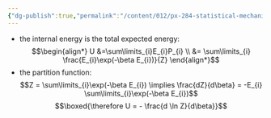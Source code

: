 ```yaml
---
{"dg-publish":true,"permalink":"/content/012/px-284-statistical-mechanics/e-single-particle-partition-function/px-284-e1a-internal-energy/","noteIcon":"1","created":"2024-12-23T21:55:45.679+00:00","updated":"2024-12-23T22:04:28.851+00:00"}
---
```


- the internal energy is the total expected energy:
$$\begin{align*}
	U &=\sum\limits_{i}E_{i}P_{i} \\
	&= \sum\limits_{i} \frac{E_{i}\exp(-\beta E_{i})}{Z} 
\end{align*}$$
- the partition function:
$$Z = \sum\limits_{i}\exp(-\beta E_{i}) \implies \frac{dZ}{d\beta} = -E_{i}  \sum\limits_{i}\exp(-\beta E_{i})$$
$$\boxed{\therefore U = - \frac{d \ln Z}{d\beta}}$$
